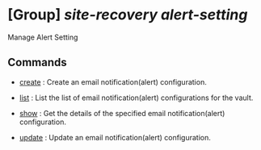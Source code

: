 # [Group] _site-recovery alert-setting_

Manage Alert Setting

## Commands

- [create](/Commands/site-recovery/alert-setting/_create.md)
: Create an email notification(alert) configuration.

- [list](/Commands/site-recovery/alert-setting/_list.md)
: List the list of email notification(alert) configurations for the vault.

- [show](/Commands/site-recovery/alert-setting/_show.md)
: Get the details of the specified email notification(alert) configuration.

- [update](/Commands/site-recovery/alert-setting/_update.md)
: Update an email notification(alert) configuration.
